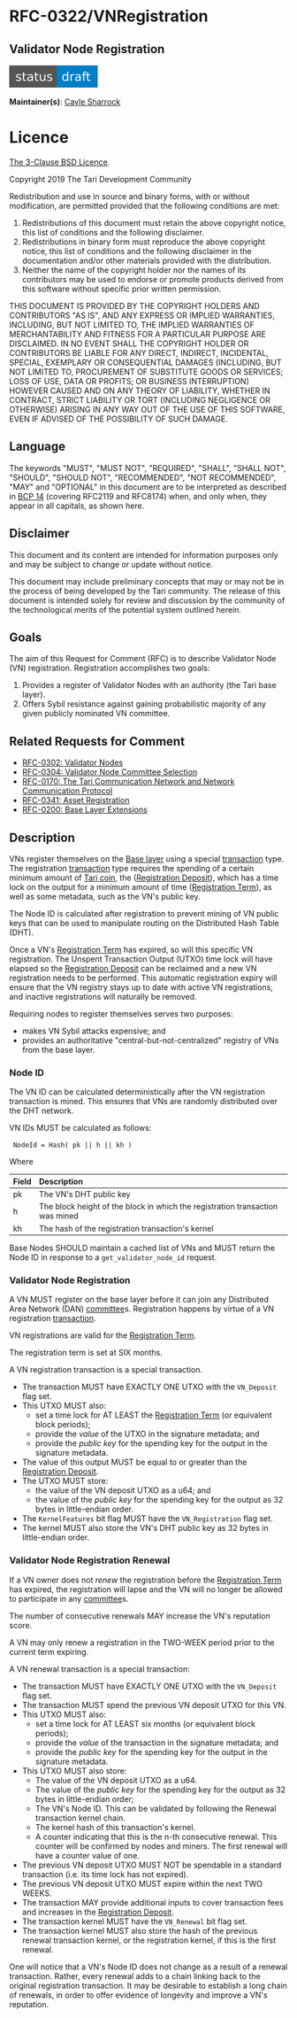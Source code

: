 # RFC-0322/VNRegistration

## Validator Node Registration

![status: draft](theme/images/status-draft.svg)

**Maintainer(s)**: [Cayle Sharrock](https://github.com/CjS77)

# Licence

[ The 3-Clause BSD Licence](https://opensource.org/licenses/BSD-3-Clause).

Copyright 2019 The Tari Development Community

Redistribution and use in source and binary forms, with or without modification, are permitted provided that the
following conditions are met:

1. Redistributions of this document must retain the above copyright notice, this list of conditions and the following
   disclaimer.
2. Redistributions in binary form must reproduce the above copyright notice, this list of conditions and the following
   disclaimer in the documentation and/or other materials provided with the distribution.
3. Neither the name of the copyright holder nor the names of its contributors may be used to endorse or promote products
   derived from this software without specific prior written permission.

THIS DOCUMENT IS PROVIDED BY THE COPYRIGHT HOLDERS AND CONTRIBUTORS "AS IS", AND ANY EXPRESS OR IMPLIED WARRANTIES,
INCLUDING, BUT NOT LIMITED TO, THE IMPLIED WARRANTIES OF MERCHANTABILITY AND FITNESS FOR A PARTICULAR PURPOSE ARE
DISCLAIMED. IN NO EVENT SHALL THE COPYRIGHT HOLDER OR CONTRIBUTORS BE LIABLE FOR ANY DIRECT, INDIRECT, INCIDENTAL,
SPECIAL, EXEMPLARY OR CONSEQUENTIAL DAMAGES (INCLUDING, BUT NOT LIMITED TO, PROCUREMENT OF SUBSTITUTE GOODS OR
SERVICES; LOSS OF USE, DATA OR PROFITS; OR BUSINESS INTERRUPTION) HOWEVER CAUSED AND ON ANY THEORY OF LIABILITY,
WHETHER IN CONTRACT, STRICT LIABILITY OR TORT (INCLUDING NEGLIGENCE OR OTHERWISE) ARISING IN ANY WAY OUT OF THE USE OF
THIS SOFTWARE, EVEN IF ADVISED OF THE POSSIBILITY OF SUCH DAMAGE.

## Language

The keywords "MUST", "MUST NOT", "REQUIRED", "SHALL", "SHALL NOT", "SHOULD", "SHOULD NOT", "RECOMMENDED", 
"NOT RECOMMENDED", "MAY" and "OPTIONAL" in this document are to be interpreted as described in 
[BCP 14](https://tools.ietf.org/html/bcp14) (covering RFC2119 and RFC8174) when, and only when, they appear in all capitals, as 
shown here.

## Disclaimer

This document and its content are intended for information purposes only and may be subject to change or update
without notice.

This document may include preliminary concepts that may or may not be in the process of being developed by the Tari
community. The release of this document is intended solely for review and discussion by the community of the
technological merits of the potential system outlined herein.

## Goals

The aim of this Request for Comment (RFC) is to describe Validator Node (VN) registration. Registration accomplishes two goals:

1. Provides a register of Validator Nodes with an authority (the Tari base layer).
2. Offers Sybil resistance against gaining probabilistic majority of any given publicly nominated VN committee.

## Related Requests for Comment

* [RFC-0302: Validator Nodes](RFC-0302_ValidatorNodes.md)
* [RFC-0304: Validator Node Committee Selection](RFC-0304_VNCommittees.md)
* [RFC-0170: The Tari Communication Network and Network Communication Protocol](RFC-0170_NetworkCommunicationProtocol.md)
* [RFC-0341: Asset Registration](RFC-0341_AssetRegistration.md)
* [RFC-0200: Base Layer Extensions](BaseLayerExtensions.md)

## Description

VNs register themselves on the [Base layer] using a special [transaction] type. The registration
[transaction] type requires the spending of a certain minimum amount of [Tari coin], the ([Registration Deposit]),
which has a time lock on the output for a minimum amount of time ([Registration Term]), as well as some metadata, such as
the VN's public key.

The Node ID is calculated after registration to prevent mining of VN public keys that can be used to manipulate routing
on the Distributed Hash Table (DHT).

Once a VN's [Registration Term] has expired, so will this specific VN registration. The Unspent Transaction Output (UTXO)
time lock will have elapsed so
the [Registration Deposit] can be reclaimed and a new VN registration needs to be performed. This automatic
registration expiry will ensure that the VN registry stays up to date with active VN registrations, and inactive
registrations will naturally be removed.

Requiring nodes to register themselves serves two purposes:
* makes VN Sybil attacks expensive; and
* provides an authoritative "central-but-not-centralized" registry of VNs from the base layer.

### Node ID

The VN ID can be calculated deterministically after the VN registration transaction is mined. This ensures
that VNs are randomly distributed over the DHT network.

VN IDs MUST be calculated as follows:

```text
 NodeId = Hash( pk || h || kh )
```

Where

| Field | Description                                                                   |
|:------|:------------------------------------------------------------------------------|
| pk    | The VN's DHT public key                                           |
| h     | The block height of the block in which the registration transaction was mined |
| kh    | The hash of the registration transaction's kernel                             |

Base Nodes SHOULD maintain a cached list of VNs and MUST return the Node ID in response to a
`get_validator_node_id` request.

### Validator Node Registration

A VN MUST register on the base layer before it can join any Distributed Area Network (DAN) [committee]s. Registration 
happens by virtue
of a VN registration [transaction].

VN registrations are valid for the [Registration Term].

The registration term is set at SIX months.

A VN registration transaction is a special transaction.

* The transaction MUST have EXACTLY ONE UTXO with the `VN_Deposit` flag set.
* This UTXO MUST also:
  * set a time lock for AT LEAST the [Registration Term] (or equivalent block periods);
  * provide the _value_ of the UTXO in the signature metadata; and
  * provide the _public key_ for the spending key for the output in the signature metadata.
* The value of this output MUST be equal to or greater than the [Registration Deposit].
* The UTXO MUST store:
  * the value of the VN deposit UTXO as a u64; and
  * the value of the _public key_ for the spending key for the output as 32 bytes in little-endian order.
* The `KernelFeatures` bit flag MUST have the `VN_Registration` flag set.
* The kernel MUST also store the VN's DHT public key as 32 bytes in little-endian order.

### Validator Node Registration Renewal

If a VN owner does not _renew_ the registration before the [Registration Term] has expired, the registration will lapse
and the VN will no longer be allowed to participate in any [committee]s.

The number of consecutive renewals MAY increase the VN's reputation score.

A VN may only renew a registration in the TWO-WEEK period prior to the current term expiring.

A VN renewal transaction is a special transaction:

* The transaction MUST have EXACTLY ONE UTXO with the `VN_Deposit` flag set.
* The transaction MUST spend the previous VN deposit UTXO for this VN.
* This UTXO MUST also:
  * set a time lock for AT LEAST six months (or equivalent block periods);
  * provide the _value_ of the transaction in the signature metadata; and
  * provide the _public key_ for the spending key for the output in the signature metadata.
* This UTXO MUST also store:
  * The value of the VN deposit UTXO as a u64.
  * The value of the _public key_ for the spending key for the output as 32 bytes in little-endian order;
  * The VN's Node ID. This can be validated by following the Renewal transaction kernel chain.
  * The kernel hash of this transaction's kernel.
  * A counter indicating that this is the n-th consecutive renewal. This counter will be confirmed by nodes and miners.
    The first renewal will have a counter value of one.
* The previous VN deposit UTXO MUST NOT be spendable in a standard transaction (i.e. its time lock has not expired).
* The previous VN deposit UTXO MUST expire within the next TWO WEEKS.
* The transaction MAY provide additional inputs to cover transaction fees and increases in the [Registration Deposit].
* The transaction kernel MUST have the `VN_Renewal` bit flag set.
* The transaction kernel MUST also store the hash of the previous renewal transaction kernel, or the registration kernel, 
if this is the first renewal.

One will notice that a VN's Node ID does not change as a result of a renewal transaction. Rather, every
renewal adds to a chain linking back to the original registration transaction. It may be desirable to establish a long
chain of renewals, in order to offer evidence of longevity and improve a VN's reputation.

[Tari Coin]: Glossary.md#tari-coin
[Transaction]: Glossary.md#transaction
[Node ID]: Glossary.md#node-id
[Base layer]: Glossary.md#base-layer
[Committee]: Glossary.md#committee
[Registration Term]: Glossary.md#registration-term
[Registration Deposit]: Glossary.md#registration-deposit
